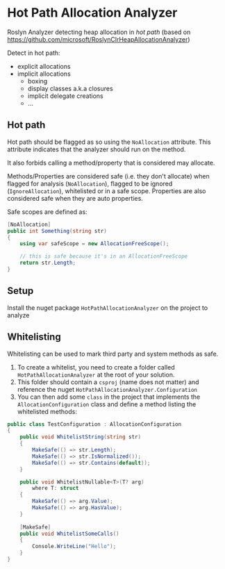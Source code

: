 Hot Path Allocation Analyzer
===================================

Roslyn Analyzer detecting heap allocation in *hot path* (based on https://github.com/microsoft/RoslynClrHeapAllocationAnalyzer) 

Detect in hot path:  
 - explicit allocations 
 - implicit allocations 
    - boxing 
    - display classes a.k.a closures 
    - implicit delegate creations
    - ...

## Hot path

Hot path should be flagged as so using the `NoAllocation` attribute. This attribute indicates that the analyzer should run on the method.

It also forbids calling a method/property that is considered may allocate.

Methods/Properties are considered safe (i.e. they don't allocate) when flagged for analysis (`NoAllocation`), flagged to be ignored (`IgnoreAllocation`), whitelisted or in a safe scope.
Properties are also considered safe when they are auto properties.

Safe scopes are defined as:
```cs
[NoAllocation]
public int Something(string str) 
{
    using var safeScope = new AllocationFreeScope();

    // this is safe because it's in an AllocationFreeScope
    return str.Length;
}
```

## Setup

Install the nuget package `HotPathAllocationAnalyzer` on the project to analyze

## Whitelisting

Whitelisting can be used to mark third party and system methods as safe.

1. To create a whitelist, you need to create a folder called `HotPathAllocationAnalyzer` at the root of your solution. 
2. This folder should contain a `csproj` (name does not matter) and reference the nuget `HotPathAllocationAnalyzer.Configuration`
3. You can then add some `class` in the project that implements the `AllocationConfiguration` class and define a method listing the whitelisted methods:

```cs
public class TestConfiguration : AllocationConfiguration
{
    public void WhitelistString(string str)
    {
        MakeSafe(() => str.Length);
        MakeSafe(() => str.IsNormalized());
        MakeSafe(() => str.Contains(default));
    }

    public void WhitelistNullable<T>(T? arg)
        where T: struct
    {
        MakeSafe(() => arg.Value); 
        MakeSafe(() => arg.HasValue); 
    }
    
    [MakeSafe]
    public void WhitelistSomeCalls()
    {
        Console.WriteLine("Hello");
    }
}
```  
